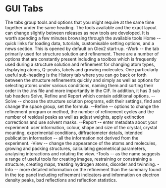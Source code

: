 #	GUI Tabs
The tabs group tools and options that you might require at the same time together under the same heading. The tools available and the exact layout can change slightly between releases as new tools are developed. It is worth spending a few minutes browsing through the available tools Home -- quick links for loading data, tutorials, customisable setting options, and a news section. This is opened by default on Olex2 start-up.
-Work -- the tab primarily used for structure solution and refinement. There are a number of options that are constantly present including a toolbox which is frequently used during a structure solution and refinement for changing atom types, displaying atoms, Q-peaks, labels and growing molecules. One particularly useful sub-heading is the History tab where you can go back or forth between the structure refinements quickly and simply as well as options for selecting atoms under various conditions, naming them and sorting their order in the .ins file and more importantly in the CIF. In addition, it has 3 sub tab headers Solve, Refine and Report which contain additional options.
--Solve -- choose the structure solution programs, edit their settings, find and change the space group, set the formula.
--Refine -- options to change the refinement program or method, the number of refinement cycles and the number of residual peaks as well as adjust weights, apply extinction corrections and use solvent masks.
--Report -- enter metadata about your experiment: user information, colour, shape and size of the crystal, crystal mounting, experimental conditions, diffractometer details, intended publication information -- all the information not derived from the experiment. 
-View -- change the appearance of the atoms and molecules, growing and packing structures, calculating geometrical parameters, analysing interactions and rotating the view.
-Tools -- as the name suggests a range of useful tools for creating images, restraining or constraining a structure, creating maps, treating hydrogen atoms, disorder and twinning. 
-Info -- more detailed information on the refinement than the summary found in the top panel including refinement indicators and information on electron density peaks, bad reflections and reflection statistics.
